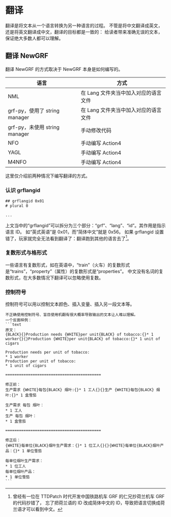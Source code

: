 # 翻译

翻译是将文本从一个语言转换为另一种语言的过程。
不管是将中文翻译成英文，还是将英文翻译成中文，翻译的目标都是一致的：
给读者带来准确无误的文本，保证绝大多数人都可以理解。

## 翻译 NewGRF

翻译 NewGRF 的方式取决于 NewGRF 本身是如何编写的。

| 语言                          | 方式                                 |
|-------------------------------|--------------------------------------|
| NML                           | 在 Lang 文件夹当中加入对应的语言文件 |
| grf-py，使用了 string manager | 在 Lang 文件夹当中加入对应的语言文件 |
| grf-py，未使用 string manager | 手动修改代码                         |
| NFO                           | 手动编写 Action4                     |
| YAGL                          | 手动编写 Action4                     |
| M4NFO                         | 手动编写 Action4                     |

这里仅介绍前两种情况下编写翻译的方式。

### 认识 grflangid

```txt
## grflangid 0x01
# plural 0

...
```

上文当中的“grflangid”可以拆分为三个部分：“grf”、“lang”、“id”。其作用是指示语言 ID。
如“英式英语”是 0x01，而“简体中文”就是 0x56。
如果 grflangid 设置错了，玩家就完全无法看到翻译了：翻译跑到其他的语言去了[^language_id]。

[^language_id]: 曾经有一位在 TTDPatch 时代开发中国铁路机车 GRF 的仁兄抄荷兰机车 GRF 的代码抄错了，
忘了把荷兰语的 ID 改成简体中文的 ID，导致把语言切换成荷兰语才可以看到中文。

### 复数形式与格形式

一些语言有复数形式，如在英语中，“train”（火车）的复数形式是“trains”，“property”（属性）的复数形式是“properties”。
中文没有名词的复数形式，在大多数情况下翻译可以忽略使用复数。

### 控制符号

控制符号可以用以控制文本颜色、插入变量、插入另一段文本等。

````{caution}
不正确使用控制符号、盲目使用机翻有很大概率导致输出的文本让人难以理解。
一个反面样例：
```text
原文：
{BLACK}{}Production needs {WHITE}per unit{BLACK} of tobacco:{}* 1 worker{}{}Production {WHITE}per unit{BLACK} of tobacco:{}* 1 unit of cigars

Production needs per unit of tobacco:
* 1 worker
Production per unit of tobacco:
* 1 unit of cigars

==========================================

修正前：
生产需求 {WHITE}每包{BLACK} 烟叶:{}* 1 工人{}{}生产 {WHITE}每包{BLACK} 烟叶:{}* 1 盒雪茄

生产需求 每包 烟叶：
* 1 工人
生产 每包 烟叶：
* 1 盒雪茄

==========================================

修正后：
{WHITE}每单位{BLACK}烟叶生产需求：{}* 1 位工人{}{}{WHITE}每单位{BLACK}烟叶产品：{}* 1 单位雪茄

每单位烟叶生产需求：
* 1 位工人
每单位烟叶产品：
* 1 单位雪茄
```
````
